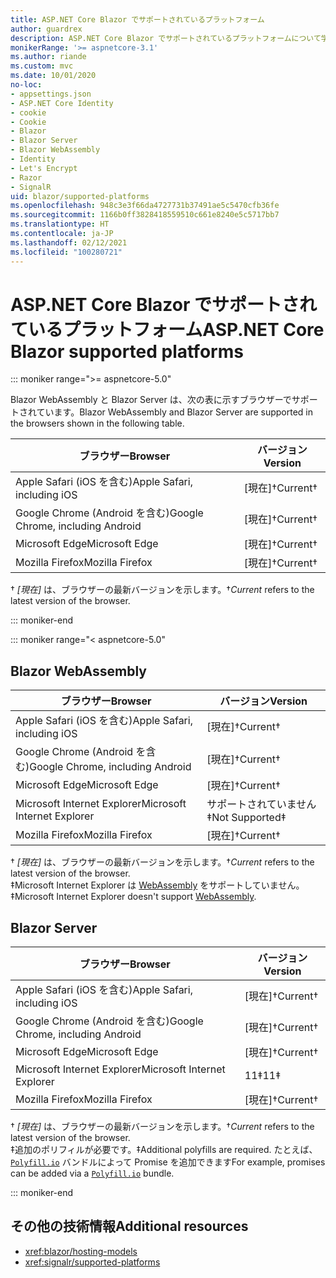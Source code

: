 ```yaml
---
title: ASP.NET Core Blazor でサポートされているプラットフォーム
author: guardrex
description: ASP.NET Core Blazor でサポートされているプラットフォームについて学習します。
monikerRange: '>= aspnetcore-3.1'
ms.author: riande
ms.custom: mvc
ms.date: 10/01/2020
no-loc:
- appsettings.json
- ASP.NET Core Identity
- cookie
- Cookie
- Blazor
- Blazor Server
- Blazor WebAssembly
- Identity
- Let's Encrypt
- Razor
- SignalR
uid: blazor/supported-platforms
ms.openlocfilehash: 948c3e3f66da4727731b37491ae5c5470cfb36fe
ms.sourcegitcommit: 1166b0ff3828418559510c661e8240e5c5717bb7
ms.translationtype: HT
ms.contentlocale: ja-JP
ms.lasthandoff: 02/12/2021
ms.locfileid: "100280721"
---
```

# <a name="aspnet-core-blazor-supported-platforms"></a><span data-ttu-id="ad7ca-103">ASP.NET Core Blazor でサポートされているプラットフォーム</span><span class="sxs-lookup"><span data-stu-id="ad7ca-103">ASP.NET Core Blazor supported platforms</span></span>

::: moniker range=">= aspnetcore-5.0"

<span data-ttu-id="ad7ca-104">Blazor WebAssembly と Blazor Server は、次の表に示すブラウザーでサポートされています。</span><span class="sxs-lookup"><span data-stu-id="ad7ca-104">Blazor WebAssembly and Blazor Server are supported in the browsers shown in the following table.</span></span>

| <span data-ttu-id="ad7ca-105">ブラウザー</span><span class="sxs-lookup"><span data-stu-id="ad7ca-105">Browser</span></span>                          | <span data-ttu-id="ad7ca-106">バージョン</span><span class="sxs-lookup"><span data-stu-id="ad7ca-106">Version</span></span>         |
| -------------------------------- | --------------- |
| <span data-ttu-id="ad7ca-107">Apple Safari (iOS を含む)</span><span class="sxs-lookup"><span data-stu-id="ad7ca-107">Apple Safari, including iOS</span></span>      | <span data-ttu-id="ad7ca-108">[現在]&dagger;</span><span class="sxs-lookup"><span data-stu-id="ad7ca-108">Current&dagger;</span></span> |
| <span data-ttu-id="ad7ca-109">Google Chrome (Android を含む)</span><span class="sxs-lookup"><span data-stu-id="ad7ca-109">Google Chrome, including Android</span></span> | <span data-ttu-id="ad7ca-110">[現在]&dagger;</span><span class="sxs-lookup"><span data-stu-id="ad7ca-110">Current&dagger;</span></span> |
| <span data-ttu-id="ad7ca-111">Microsoft Edge</span><span class="sxs-lookup"><span data-stu-id="ad7ca-111">Microsoft Edge</span></span>                   | <span data-ttu-id="ad7ca-112">[現在]&dagger;</span><span class="sxs-lookup"><span data-stu-id="ad7ca-112">Current&dagger;</span></span> |
| <span data-ttu-id="ad7ca-113">Mozilla Firefox</span><span class="sxs-lookup"><span data-stu-id="ad7ca-113">Mozilla Firefox</span></span>                  | <span data-ttu-id="ad7ca-114">[現在]&dagger;</span><span class="sxs-lookup"><span data-stu-id="ad7ca-114">Current&dagger;</span></span> |  

<span data-ttu-id="ad7ca-115">&dagger; *[現在]* は、ブラウザーの最新バージョンを示します。</span><span class="sxs-lookup"><span data-stu-id="ad7ca-115">&dagger;*Current* refers to the latest version of the browser.</span></span>  

::: moniker-end

::: moniker range="< aspnetcore-5.0"

## Blazor WebAssembly

| <span data-ttu-id="ad7ca-116">ブラウザー</span><span class="sxs-lookup"><span data-stu-id="ad7ca-116">Browser</span></span>                          | <span data-ttu-id="ad7ca-117">バージョン</span><span class="sxs-lookup"><span data-stu-id="ad7ca-117">Version</span></span>               |
| -------------------------------- | --------------------- |
| <span data-ttu-id="ad7ca-118">Apple Safari (iOS を含む)</span><span class="sxs-lookup"><span data-stu-id="ad7ca-118">Apple Safari, including iOS</span></span>      | <span data-ttu-id="ad7ca-119">[現在]&dagger;</span><span class="sxs-lookup"><span data-stu-id="ad7ca-119">Current&dagger;</span></span>       |
| <span data-ttu-id="ad7ca-120">Google Chrome (Android を含む)</span><span class="sxs-lookup"><span data-stu-id="ad7ca-120">Google Chrome, including Android</span></span> | <span data-ttu-id="ad7ca-121">[現在]&dagger;</span><span class="sxs-lookup"><span data-stu-id="ad7ca-121">Current&dagger;</span></span>       |
| <span data-ttu-id="ad7ca-122">Microsoft Edge</span><span class="sxs-lookup"><span data-stu-id="ad7ca-122">Microsoft Edge</span></span>                   | <span data-ttu-id="ad7ca-123">[現在]&dagger;</span><span class="sxs-lookup"><span data-stu-id="ad7ca-123">Current&dagger;</span></span>       |
| <span data-ttu-id="ad7ca-124">Microsoft Internet Explorer</span><span class="sxs-lookup"><span data-stu-id="ad7ca-124">Microsoft Internet Explorer</span></span>      | <span data-ttu-id="ad7ca-125">サポートされていません&Dagger;</span><span class="sxs-lookup"><span data-stu-id="ad7ca-125">Not Supported&Dagger;</span></span> |
| <span data-ttu-id="ad7ca-126">Mozilla Firefox</span><span class="sxs-lookup"><span data-stu-id="ad7ca-126">Mozilla Firefox</span></span>                  | <span data-ttu-id="ad7ca-127">[現在]&dagger;</span><span class="sxs-lookup"><span data-stu-id="ad7ca-127">Current&dagger;</span></span>       |  

<span data-ttu-id="ad7ca-128">&dagger; *[現在]* は、ブラウザーの最新バージョンを示します。</span><span class="sxs-lookup"><span data-stu-id="ad7ca-128">&dagger;*Current* refers to the latest version of the browser.</span></span>  
<span data-ttu-id="ad7ca-129">&Dagger;Microsoft Internet Explorer は [WebAssembly](https://webassembly.org) をサポートしていません。</span><span class="sxs-lookup"><span data-stu-id="ad7ca-129">&Dagger;Microsoft Internet Explorer doesn't support [WebAssembly](https://webassembly.org).</span></span>

## Blazor Server

| <span data-ttu-id="ad7ca-130">ブラウザー</span><span class="sxs-lookup"><span data-stu-id="ad7ca-130">Browser</span></span>                          | <span data-ttu-id="ad7ca-131">バージョン</span><span class="sxs-lookup"><span data-stu-id="ad7ca-131">Version</span></span>         |
| -------------------------------- | --------------- |
| <span data-ttu-id="ad7ca-132">Apple Safari (iOS を含む)</span><span class="sxs-lookup"><span data-stu-id="ad7ca-132">Apple Safari, including iOS</span></span>      | <span data-ttu-id="ad7ca-133">[現在]&dagger;</span><span class="sxs-lookup"><span data-stu-id="ad7ca-133">Current&dagger;</span></span> |
| <span data-ttu-id="ad7ca-134">Google Chrome (Android を含む)</span><span class="sxs-lookup"><span data-stu-id="ad7ca-134">Google Chrome, including Android</span></span> | <span data-ttu-id="ad7ca-135">[現在]&dagger;</span><span class="sxs-lookup"><span data-stu-id="ad7ca-135">Current&dagger;</span></span> |
| <span data-ttu-id="ad7ca-136">Microsoft Edge</span><span class="sxs-lookup"><span data-stu-id="ad7ca-136">Microsoft Edge</span></span>                   | <span data-ttu-id="ad7ca-137">[現在]&dagger;</span><span class="sxs-lookup"><span data-stu-id="ad7ca-137">Current&dagger;</span></span> |
| <span data-ttu-id="ad7ca-138">Microsoft Internet Explorer</span><span class="sxs-lookup"><span data-stu-id="ad7ca-138">Microsoft Internet Explorer</span></span>      | <span data-ttu-id="ad7ca-139">11&Dagger;</span><span class="sxs-lookup"><span data-stu-id="ad7ca-139">11&Dagger;</span></span>      |
| <span data-ttu-id="ad7ca-140">Mozilla Firefox</span><span class="sxs-lookup"><span data-stu-id="ad7ca-140">Mozilla Firefox</span></span>                  | <span data-ttu-id="ad7ca-141">[現在]&dagger;</span><span class="sxs-lookup"><span data-stu-id="ad7ca-141">Current&dagger;</span></span> |

<span data-ttu-id="ad7ca-142">&dagger; *[現在]* は、ブラウザーの最新バージョンを示します。</span><span class="sxs-lookup"><span data-stu-id="ad7ca-142">&dagger;*Current* refers to the latest version of the browser.</span></span>  
<span data-ttu-id="ad7ca-143">&Dagger;追加のポリフィルが必要です。</span><span class="sxs-lookup"><span data-stu-id="ad7ca-143">&Dagger;Additional polyfills are required.</span></span> <span data-ttu-id="ad7ca-144">たとえば、[`Polyfill.io`](https://polyfill.io/v3/) バンドルによって Promise を追加できます</span><span class="sxs-lookup"><span data-stu-id="ad7ca-144">For example, promises can be added via a [`Polyfill.io`](https://polyfill.io/v3/) bundle.</span></span>

::: moniker-end

## <a name="additional-resources"></a><span data-ttu-id="ad7ca-145">その他の技術情報</span><span class="sxs-lookup"><span data-stu-id="ad7ca-145">Additional resources</span></span>

* <xref:blazor/hosting-models>
* <xref:signalr/supported-platforms>
